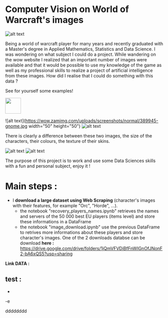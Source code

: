 # Computer Vision on World of Warcraft's images

![alt text](https://upload.wikimedia.org/wikipedia/fr/4/42/World_of_Warcraft_Shadowlands_Logo.png)

Being a world of warcraft player for many years and recently graduated with a Master's degree in Applied Mathematics, Statistics and Data Science. I was wondering on what subject I could do a project. 
While wandering on the wow website I realized that an important number of images were available and that it would be possible to use my knowledge of the game as well as my professional skills to realize a project of artificial intelligence from these images.
How did I realise that I could do something with this data ? 

See for yourself some examples!

<img src="https://wow.zamimg.com/uploads/screenshots/normal/389945-gnome.jpg" width="50" height="50">

![alt text](https://wow.zamimg.com/uploads/screenshots/normal/389945-gnome.jpg width="50" height="50")
![alt text](https://wow.zamimg.com/uploads/screenshots/normal/858396-tauren.jpg)


There is clearly a difference between these two images, the size of the characters, their colours, the texture of their skins.

![alt text](https://wow.zamimg.com/uploads/screenshots/normal/427531-humain.jpg)
![alt text](https://wow.zamimg.com/uploads/screenshots/normal/438665-orc.jpg)

The purpose of this project is to work and use some Data Sciences skills with a fun and personal subject, enjoy it !

 # Main steps :
 - I **download a large dataset using Web Scraping** (character's images with their features, for example "Orc", "Horde", ...). 
    - the notebook "recovery_players_names.ipynb" retrieves the names and servers of the 50 000 best EU players (items level) and store these informations in a DataFrame
    - the notebook "image_download.ipynb" use the previous DataFrame to retrives more informations about these players and store character's images.
      One of the 2 downloads databse can be download **here :** https://drive.google.com/drive/folders/1jQmVFVDiBfFnWIGnOfJNonF2-bA6xQS5?usp=sharing







**Link DATA :** 

test :
 - 
 - 
 -e 
 
  dddddddd
 ##
